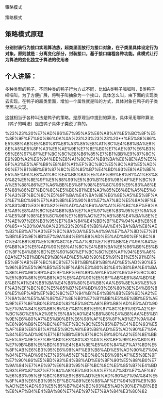 策略模式

策略模式

## 策略模式原理

#### **分别封装行为接口实现算法族，超类里面放行为接口对象，在子类里具体设定行为对象。原则就是：分离变化部分，封装接口，基于接口编程各种功能。此模式让行为算法的变化独立于算法的使用者**

## 个人讲解：

多种类型的鸭子，不同种类的鸭子行为方式不同，比如A类鸭子呱呱叫，B类鸭子喵喵叫。为了方便扩展，将鸭子叫抽象为一个接口，具体怎么叫，由下面的实现类去实现。在鸭子的超类里面，增加一个属性就是叫的方式，具体对象在鸭子的子类里面去实现。

这就相当于各种叫法是鸭子的策略，是原理当中提到的算法，具体采用哪种算法（鸭子的叫法）是由鸭子具体子类说了算的。

%23%23%20%E7%AD%96%E7%95%A5%E6%A8%A1%E5%BC%8F%E5%8E%9F%E7%90%86%0A%0A%23%23%23%23%20**%E5%88%86%E5%88%AB%E5%B0%81%E8%A3%85%E8%A1%8C%E4%B8%BA%E6%8E%A5%E5%8F%A3%E5%AE%9E%E7%8E%B0%E7%AE%97%E6%B3%95%E6%97%8F%EF%BC%8C%E8%B6%85%E7%B1%BB%E9%87%8C%E9%9D%A2%E6%94%BE%E8%A1%8C%E4%B8%BA%E6%8E%A5%E5%8F%A3%E5%AF%B9%E8%B1%A1%EF%BC%8C%E5%9C%A8%E5%AD%90%E7%B1%BB%E9%87%8C%E5%85%B7%E4%BD%93%E8%AE%BE%E5%AE%9A%E8%A1%8C%E4%B8%BA%E5%AF%B9%E8%B1%A1%E3%80%82%E5%8E%9F%E5%88%99%E5%B0%B1%E6%98%AF%EF%BC%9A%E5%88%86%E7%A6%BB%E5%8F%98%E5%8C%96%E9%83%A8%E5%88%86%EF%BC%8C%E5%B0%81%E8%A3%85%E6%8E%A5%E5%8F%A3%EF%BC%8C%E5%9F%BA%E4%BA%8E%E6%8E%A5%E5%8F%A3%E7%BC%96%E7%A8%8B%E5%90%84%E7%A7%8D%E5%8A%9F%E8%83%BD%E3%80%82%E6%AD%A4%E6%A8%A1%E5%BC%8F%E8%AE%A9%E8%A1%8C%E4%B8%BA%E7%AE%97%E6%B3%95%E7%9A%84%E5%8F%98%E5%8C%96%E7%8B%AC%E7%AB%8B%E4%BA%8E%E7%AE%97%E6%B3%95%E7%9A%84%E4%BD%BF%E7%94%A8%E8%80%85**%20%0A%0A%23%23%20%E4%B8%AA%E4%BA%BA%E8%AE%B2%E8%A7%A3%EF%BC%9A%0A%E5%A4%9A%E7%A7%8D%E7%B1%BB%E5%9E%8B%E7%9A%84%E9%B8%AD%E5%AD%90%EF%BC%8C%E4%B8%8D%E5%90%8C%E7%A7%8D%E7%B1%BB%E7%9A%84%E9%B8%AD%E5%AD%90%E8%A1%8C%E4%B8%BA%E6%96%B9%E5%BC%8F%E4%B8%8D%E5%90%8C%EF%BC%8C%E6%AF%94%E5%A6%82A%E7%B1%BB%E9%B8%AD%E5%AD%90%E5%91%B1%E5%91%B1%E5%8F%AB%EF%BC%8CB%E7%B1%BB%E9%B8%AD%E5%AD%90%E5%96%B5%E5%96%B5%E5%8F%AB%E3%80%82%E4%B8%BA%E4%BA%86%E6%96%B9%E4%BE%BF%E6%89%A9%E5%B1%95%EF%BC%8C%E5%B0%86%E9%B8%AD%E5%AD%90%E5%8F%AB%E6%8A%BD%E8%B1%A1%E4%B8%BA%E4%B8%80%E4%B8%AA%E6%8E%A5%E5%8F%A3%EF%BC%8C%E5%85%B7%E4%BD%93%E6%80%8E%E4%B9%88%E5%8F%AB%EF%BC%8C%E7%94%B1%E4%B8%8B%E9%9D%A2%E7%9A%84%E5%AE%9E%E7%8E%B0%E7%B1%BB%E5%8E%BB%E5%AE%9E%E7%8E%B0%E3%80%82%E5%9C%A8%E9%B8%AD%E5%AD%90%E7%9A%84%E8%B6%85%E7%B1%BB%E9%87%8C%E9%9D%A2%EF%BC%8C%E5%A2%9E%E5%8A%A0%E4%B8%80%E4%B8%AA%E5%B1%9E%E6%80%A7%E5%B0%B1%E6%98%AF%E5%8F%AB%E7%9A%84%E6%96%B9%E5%BC%8F%EF%BC%8C%E5%85%B7%E4%BD%93%E5%AF%B9%E8%B1%A1%E5%9C%A8%E9%B8%AD%E5%AD%90%E7%9A%84%E5%AD%90%E7%B1%BB%E9%87%8C%E9%9D%A2%E5%8E%BB%E5%AE%9E%E7%8E%B0%E3%80%82%0A%E8%BF%99%E5%B0%B1%E7%9B%B8%E5%BD%93%E4%BA%8E%E5%90%84%E7%A7%8D%E5%8F%AB%E6%B3%95%E6%98%AF%E9%B8%AD%E5%AD%90%E7%9A%84%E7%AD%96%E7%95%A5%EF%BC%8C%E6%98%AF%E5%8E%9F%E7%90%86%E5%BD%93%E4%B8%AD%E6%8F%90%E5%88%B0%E7%9A%84%E7%AE%97%E6%B3%95%EF%BC%8C%E5%85%B7%E4%BD%93%E9%87%87%E7%94%A8%E5%93%AA%E7%A7%8D%E7%AE%97%E6%B3%95%EF%BC%88%E9%B8%AD%E5%AD%90%E7%9A%84%E5%8F%AB%E6%B3%95%EF%BC%89%E6%98%AF%E7%94%B1%E9%B8%AD%E5%AD%90%E5%85%B7%E4%BD%93%E5%AD%90%E7%B1%BB%E8%AF%B4%E4%BA%86%E7%AE%97%E7%9A%84%E3%80%82